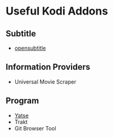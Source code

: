 # Useful Kodi Addons
## Subtitle
* [opensubtitle](https://github.com/opensubtitles/service.subtitles.opensubtitles_by_opensubtitles)

## Information Providers
* Universal Movie Scraper

## Program
* [Yatse](https://yatse.tv/wiki/yatse-kodi-addon)
* Trakt
* Git Browser Tool

